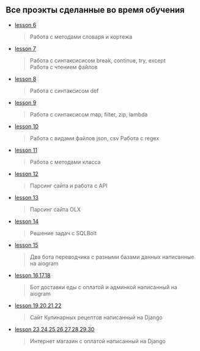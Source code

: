 <h2>Все проэкты сделанные во время обучения</h2> 

- [lesson 6](https://github.com/neprostoilya/course_repository/tree/main/lesson%206)
  > Работа с методами словаря и кортежа

- [lesson 7](https://github.com/neprostoilya/course_repository/tree/main/lesson%207)
  > Работа с синтаксисисом break, continue, try, except \
  > Работа с чтением файлов
   
- [lesson 8](https://github.com/neprostoilya/course_repository/tree/main/lesson%208)
  > Работа с синтаксисом def
  
- [lesson 9](https://github.com/neprostoilya/course_repository/tree/main/lesson%209)
  > Работа с синтаксисом map, filter, zip, lambda
  
- [lesson 10](https://github.com/neprostoilya/course_repository/tree/main/lesson%2010)
  > Работа с видами файлов json, csv
  > Работа с regex
  
- [lesson 11](https://github.com/neprostoilya/course_repository/tree/main/lesson%2011)
  > Работа с методами класса
  
- [lesson 12](https://github.com/neprostoilya/course_repository/tree/main/lesson%2012)
  > Парсинг сайта и работа с API
  
- [lesson 13](https://github.com/neprostoilya/course_repository/tree/main/lesson%2013)
  > Парсинг сайта OLX
  
- [lesson 14](https://github.com/neprostoilya/course_repository/tree/main/lesson%2014)
  > Решение задач с SQLBolt
  
- [lesson 15](https://github.com/neprostoilya/course_repository/tree/main/lesson%2015)
  > Два бота переводчика с разными базами данных написанные на aiogram
  
- [lesson 16,17,18](https://github.com/neprostoilya/course_repository/tree/main/lesson%2016%2C17%2C18)
  > Бот доставки еды с оплатой и админкой написанный на aiogram
  
- [lesson 19,20,21,22](https://github.com/neprostoilya/course_repository/tree/main/lesson%2019%2C20%2C21%2C22)
  > Сайт Кулинарных рецептов написанный на Django
  
- [lesson 23,24,25,26,27,28,29,30](https://github.com/neprostoilya/course_repository/tree/main/lesson%2023%2C24%2C25%2C26%2C27%2C28%2C29%2C30)
  > Интернет магазин с оплатой написанный на Django
